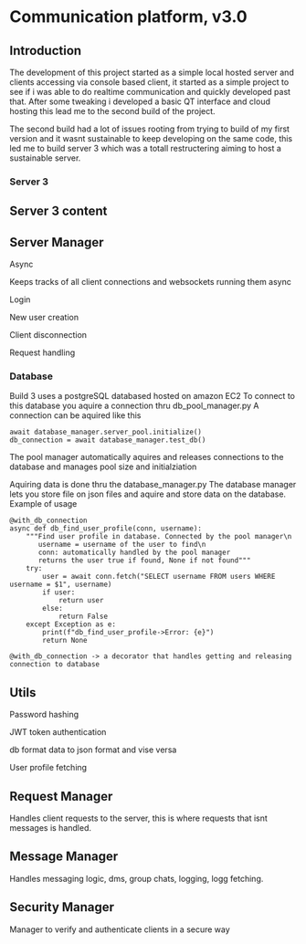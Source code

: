 # Communication platform, v3.0 

## Introduction
The development of this project started as a simple local hosted server and clients accessing via console based client, it started as a simple project to see if i was able to do realtime communication and quickly developed past that. 
After some tweaking i developed a basic QT interface and cloud hosting this lead me to the second build of the project. 

The second build had a lot of issues rooting from trying to build of my first version and it wasnt sustainable to keep developing on the same code, this led me to build server 3 which was a totall restructering aiming to host a sustainable server. 

### Server 3

## Server 3 content

## Server Manager
Async

Keeps tracks of all client connections and websockets running them async

Login

New user creation

Client disconnection

Request handling

### Database
Build 3 uses a postgreSQL databased hosted on amazon EC2
To connect to this database you aquire a connection thru db_pool_manager.py
A connection can be aquired like this
``` 
await database_manager.server_pool.initialize()
db_connection = await database_manager.test_db()
```

The pool manager automatically aquires and releases connections to the database and manages pool size and initialziation

Aquiring data is done thru the database_manager.py 
The database manager lets you store file on json files and aquire and store data on the database.
Example of usage

```
@with_db_connection
async def db_find_user_profile(conn, username):
    """Find user profile in database. Connected by the pool manager\n
       username = username of the user to find\n
       conn: automatically handled by the pool manager
       returns the user true if found, None if not found"""
    try:
        user = await conn.fetch("SELECT username FROM users WHERE username = $1", username)
        if user:
            return user
        else:
            return False
    except Exception as e:
        print(f"db_find_user_profile->Error: {e}")
        return None
``` 

```
@with_db_connection -> a decorator that handles getting and releasing connection to database
```

## Utils

Password hashing

JWT token authentication

db format data to json format and vise versa

User profile fetching

## Request Manager

Handles client requests to the server, this is where requests that isnt messages is handled.

## Message Manager

Handles messaging logic, dms, group chats, logging, logg fetching.

## Security Manager

Manager to verify and authenticate clients in a secure way

